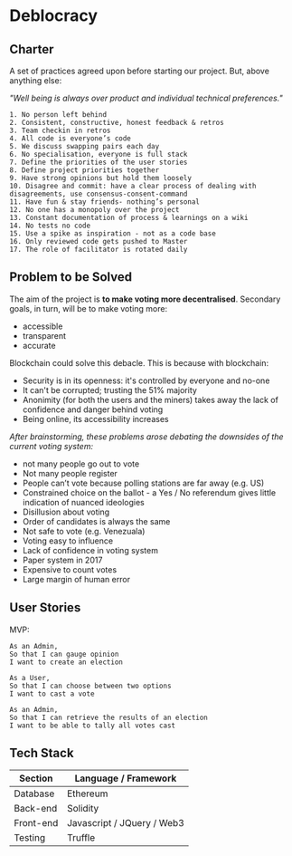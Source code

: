 Deblocracy
==========

## Charter

A set of practices agreed upon before starting our project. But, above anything else:

*"Well being is always over product and individual technical preferences."*

```
1. No person left behind 
2. Consistent, constructive, honest feedback & retros 
3. Team checkin in retros 
4. All code is everyone’s code 
5. We discuss swapping pairs each day 
6. No specialisation, everyone is full stack 
7. Define the priorities of the user stories 
8. Define project priorities together 
9. Have strong opinions but hold them loosely 
10. Disagree and commit: have a clear process of dealing with disagreements, use consensus-consent-command
11. Have fun & stay friends- nothing’s personal 
12. No one has a monopoly over the project 
13. Constant documentation of process & learnings on a wiki
14. No tests no code 
15. Use a spike as inspiration - not as a code base 
16. Only reviewed code gets pushed to Master
17. The role of facilitator is rotated daily
```

## Problem to be Solved
The aim of the project is **to make voting more decentralised**. Secondary goals, in turn, will be to make voting more: 
- accessible 
- transparent 
- accurate

Blockchain could solve this debacle. This is because with blockchain:
- Security is in its openness: it's controlled by everyone and no-one
- It can't be corrupted; trusting the 51% majority
- Anonimity (for both the users and the miners) takes away the lack of confidence and danger behind voting
- Being online, its accessibility increases

*After brainstorming, these problems arose debating the downsides of the current voting system:*
* not many people go out to vote 
* Not many people register 
* People can’t vote because polling stations are far away (e.g. US)
* Constrained choice on the ballot - a Yes / No referendum gives little indication of nuanced ideologies
* Disillusion about voting 
* Order of candidates is always the same 
* Not safe to vote (e.g. Venezuala)
* Voting easy to influence 
* Lack of confidence in voting system 
* Paper system in 2017 
* Expensive to count votes 
* Large margin of human error 

## User Stories

MVP:
```
As an Admin,
So that I can gauge opinion
I want to create an election
```
```
As a User,
So that I can choose between two options 
I want to cast a vote 
```
```
As an Admin,
So that I can retrieve the results of an election 
I want to be able to tally all votes cast
```

## Tech Stack

Section | Language / Framework
------- | -------------------
Database | Ethereum
Back-end | Solidity
Front-end | Javascript / JQuery / Web3
Testing | Truffle
